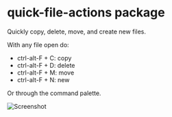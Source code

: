 # quick-file-actions package

Quickly copy, delete, move, and create new files.

With any file open do:

* ctrl-alt-F + C: copy
* ctrl-alt-F + D: delete
* ctrl-alt-F + M: move
* ctrl-alt-F + N: new

Or through the command palette.

![Screenshot](https://cloud.githubusercontent.com/assets/33415/8634726/d928c52a-2804-11e5-8cb8-c815b3ceca70.png)
